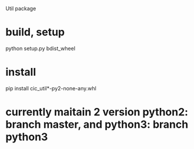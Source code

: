 Util package
# build, setup
python setup.py bdist_wheel
# install
pip install cic_util*-py2-none-any.whl

# currently maitain 2 version python2: branch master, and python3: branch python3